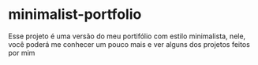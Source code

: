 # minimalist-portfolio
Esse projeto é uma versão do meu portifólio com estilo minimalista, nele, você poderá me conhecer um pouco mais e ver alguns dos projetos feitos por mim
